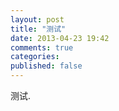 ```yaml
---
layout: post
title: "测试"
date: 2013-04-23 19:42
comments: true
categories: 
published: false
---
```

测试.
